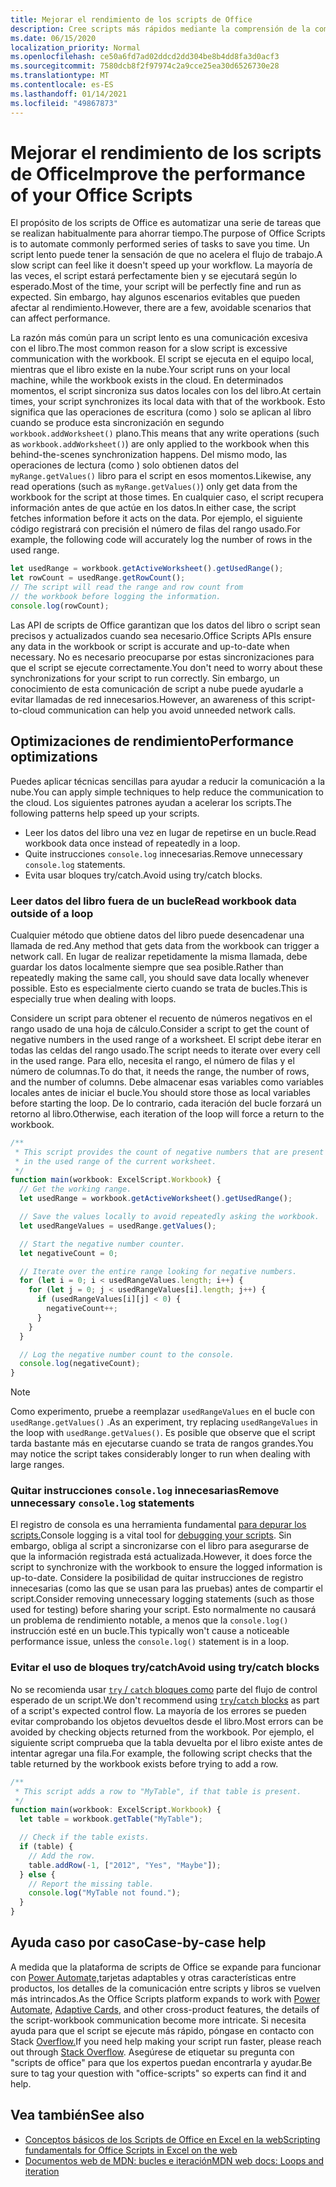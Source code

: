 ```yaml
---
title: Mejorar el rendimiento de los scripts de Office
description: Cree scripts más rápidos mediante la comprensión de la comunicación entre el libro de Excel y el script.
ms.date: 06/15/2020
localization_priority: Normal
ms.openlocfilehash: ce50a6fd7ad02ddcd2dd304be8b4dd8fa3d0acf3
ms.sourcegitcommit: 7580dcb8f2f97974c2a9cce25ea30d6526730e28
ms.translationtype: MT
ms.contentlocale: es-ES
ms.lasthandoff: 01/14/2021
ms.locfileid: "49867873"
---
```

# <a name="improve-the-performance-of-your-office-scripts"></a><span data-ttu-id="6fa4c-103">Mejorar el rendimiento de los scripts de Office</span><span class="sxs-lookup"><span data-stu-id="6fa4c-103">Improve the performance of your Office Scripts</span></span>

<span data-ttu-id="6fa4c-104">El propósito de los scripts de Office es automatizar una serie de tareas que se realizan habitualmente para ahorrar tiempo.</span><span class="sxs-lookup"><span data-stu-id="6fa4c-104">The purpose of Office Scripts is to automate commonly performed series of tasks to save you time.</span></span> <span data-ttu-id="6fa4c-105">Un script lento puede tener la sensación de que no acelera el flujo de trabajo.</span><span class="sxs-lookup"><span data-stu-id="6fa4c-105">A slow script can feel like it doesn't speed up your workflow.</span></span> <span data-ttu-id="6fa4c-106">La mayoría de las veces, el script estará perfectamente bien y se ejecutará según lo esperado.</span><span class="sxs-lookup"><span data-stu-id="6fa4c-106">Most of the time, your script will be perfectly fine and run as expected.</span></span> <span data-ttu-id="6fa4c-107">Sin embargo, hay algunos escenarios evitables que pueden afectar al rendimiento.</span><span class="sxs-lookup"><span data-stu-id="6fa4c-107">However, there are a few, avoidable scenarios that can affect performance.</span></span>

<span data-ttu-id="6fa4c-108">La razón más común para un script lento es una comunicación excesiva con el libro.</span><span class="sxs-lookup"><span data-stu-id="6fa4c-108">The most common reason for a slow script is excessive communication with the workbook.</span></span> <span data-ttu-id="6fa4c-109">El script se ejecuta en el equipo local, mientras que el libro existe en la nube.</span><span class="sxs-lookup"><span data-stu-id="6fa4c-109">Your script runs on your local machine, while the workbook exists in the cloud.</span></span> <span data-ttu-id="6fa4c-110">En determinados momentos, el script sincroniza sus datos locales con los del libro.</span><span class="sxs-lookup"><span data-stu-id="6fa4c-110">At certain times, your script synchronizes its local data with that of the workbook.</span></span> <span data-ttu-id="6fa4c-111">Esto significa que las operaciones de escritura (como ) solo se aplican al libro cuando se produce esta sincronización en segundo `workbook.addWorksheet()` plano.</span><span class="sxs-lookup"><span data-stu-id="6fa4c-111">This means that any write operations (such as `workbook.addWorksheet()`) are only applied to the workbook when this behind-the-scenes synchronization happens.</span></span> <span data-ttu-id="6fa4c-112">Del mismo modo, las operaciones de lectura (como ) solo obtienen datos del `myRange.getValues()` libro para el script en esos momentos.</span><span class="sxs-lookup"><span data-stu-id="6fa4c-112">Likewise, any read operations (such as `myRange.getValues()`) only get data from the workbook for the script at those times.</span></span> <span data-ttu-id="6fa4c-113">En cualquier caso, el script recupera información antes de que actúe en los datos.</span><span class="sxs-lookup"><span data-stu-id="6fa4c-113">In either case, the script fetches information before it acts on the data.</span></span> <span data-ttu-id="6fa4c-114">Por ejemplo, el siguiente código registrará con precisión el número de filas del rango usado.</span><span class="sxs-lookup"><span data-stu-id="6fa4c-114">For example, the following code will accurately log the number of rows in the used range.</span></span>

```TypeScript
let usedRange = workbook.getActiveWorksheet().getUsedRange();
let rowCount = usedRange.getRowCount();
// The script will read the range and row count from
// the workbook before logging the information.
console.log(rowCount);
```

<span data-ttu-id="6fa4c-115">Las API de scripts de Office garantizan que los datos del libro o script sean precisos y actualizados cuando sea necesario.</span><span class="sxs-lookup"><span data-stu-id="6fa4c-115">Office Scripts APIs ensure any data in the workbook or script is accurate and up-to-date when necessary.</span></span> <span data-ttu-id="6fa4c-116">No es necesario preocuparse por estas sincronizaciones para que el script se ejecute correctamente.</span><span class="sxs-lookup"><span data-stu-id="6fa4c-116">You don't need to worry about these synchronizations for your script to run correctly.</span></span> <span data-ttu-id="6fa4c-117">Sin embargo, un conocimiento de esta comunicación de script a nube puede ayudarle a evitar llamadas de red innecesarios.</span><span class="sxs-lookup"><span data-stu-id="6fa4c-117">However, an awareness of this script-to-cloud communication can help you avoid unneeded network calls.</span></span>

## <a name="performance-optimizations"></a><span data-ttu-id="6fa4c-118">Optimizaciones de rendimiento</span><span class="sxs-lookup"><span data-stu-id="6fa4c-118">Performance optimizations</span></span>

<span data-ttu-id="6fa4c-119">Puedes aplicar técnicas sencillas para ayudar a reducir la comunicación a la nube.</span><span class="sxs-lookup"><span data-stu-id="6fa4c-119">You can apply simple techniques to help reduce the communication to the cloud.</span></span> <span data-ttu-id="6fa4c-120">Los siguientes patrones ayudan a acelerar los scripts.</span><span class="sxs-lookup"><span data-stu-id="6fa4c-120">The following patterns help speed up your scripts.</span></span>

- <span data-ttu-id="6fa4c-121">Leer los datos del libro una vez en lugar de repetirse en un bucle.</span><span class="sxs-lookup"><span data-stu-id="6fa4c-121">Read workbook data once instead of repeatedly in a loop.</span></span>
- <span data-ttu-id="6fa4c-122">Quite instrucciones `console.log` innecesarias.</span><span class="sxs-lookup"><span data-stu-id="6fa4c-122">Remove unnecessary `console.log` statements.</span></span>
- <span data-ttu-id="6fa4c-123">Evita usar bloques try/catch.</span><span class="sxs-lookup"><span data-stu-id="6fa4c-123">Avoid using try/catch blocks.</span></span>

### <a name="read-workbook-data-outside-of-a-loop"></a><span data-ttu-id="6fa4c-124">Leer datos del libro fuera de un bucle</span><span class="sxs-lookup"><span data-stu-id="6fa4c-124">Read workbook data outside of a loop</span></span>

<span data-ttu-id="6fa4c-125">Cualquier método que obtiene datos del libro puede desencadenar una llamada de red.</span><span class="sxs-lookup"><span data-stu-id="6fa4c-125">Any method that gets data from the workbook can trigger a network call.</span></span> <span data-ttu-id="6fa4c-126">En lugar de realizar repetidamente la misma llamada, debe guardar los datos localmente siempre que sea posible.</span><span class="sxs-lookup"><span data-stu-id="6fa4c-126">Rather than repeatedly making the same call, you should save data locally whenever possible.</span></span> <span data-ttu-id="6fa4c-127">Esto es especialmente cierto cuando se trata de bucles.</span><span class="sxs-lookup"><span data-stu-id="6fa4c-127">This is especially true when dealing with loops.</span></span>

<span data-ttu-id="6fa4c-128">Considere un script para obtener el recuento de números negativos en el rango usado de una hoja de cálculo.</span><span class="sxs-lookup"><span data-stu-id="6fa4c-128">Consider a script to get the count of negative numbers in the used range of a worksheet.</span></span> <span data-ttu-id="6fa4c-129">El script debe iterar en todas las celdas del rango usado.</span><span class="sxs-lookup"><span data-stu-id="6fa4c-129">The script needs to iterate over every cell in the used range.</span></span> <span data-ttu-id="6fa4c-130">Para ello, necesita el rango, el número de filas y el número de columnas.</span><span class="sxs-lookup"><span data-stu-id="6fa4c-130">To do that, it needs the range, the number of rows, and the number of columns.</span></span> <span data-ttu-id="6fa4c-131">Debe almacenar esas variables como variables locales antes de iniciar el bucle.</span><span class="sxs-lookup"><span data-stu-id="6fa4c-131">You should store those as local variables before starting the loop.</span></span> <span data-ttu-id="6fa4c-132">De lo contrario, cada iteración del bucle forzará un retorno al libro.</span><span class="sxs-lookup"><span data-stu-id="6fa4c-132">Otherwise, each iteration of the loop will force a return to the workbook.</span></span>

```TypeScript
/**
 * This script provides the count of negative numbers that are present
 * in the used range of the current worksheet.
 */
function main(workbook: ExcelScript.Workbook) {
  // Get the working range.
  let usedRange = workbook.getActiveWorksheet().getUsedRange();

  // Save the values locally to avoid repeatedly asking the workbook.
  let usedRangeValues = usedRange.getValues();

  // Start the negative number counter.
  let negativeCount = 0;

  // Iterate over the entire range looking for negative numbers.
  for (let i = 0; i < usedRangeValues.length; i++) {
    for (let j = 0; j < usedRangeValues[i].length; j++) {
      if (usedRangeValues[i][j] < 0) {
        negativeCount++;
      }
    }
  }

  // Log the negative number count to the console.
  console.log(negativeCount);
}
```

> [!NOTE]
> <span data-ttu-id="6fa4c-133">Como experimento, pruebe a reemplazar `usedRangeValues` en el bucle con `usedRange.getValues()` .</span><span class="sxs-lookup"><span data-stu-id="6fa4c-133">As an experiment, try replacing `usedRangeValues` in the loop with `usedRange.getValues()`.</span></span> <span data-ttu-id="6fa4c-134">Es posible que observe que el script tarda bastante más en ejecutarse cuando se trata de rangos grandes.</span><span class="sxs-lookup"><span data-stu-id="6fa4c-134">You may notice the script takes considerably longer to run when dealing with large ranges.</span></span>

### <a name="remove-unnecessary-consolelog-statements"></a><span data-ttu-id="6fa4c-135">Quitar instrucciones `console.log` innecesarias</span><span class="sxs-lookup"><span data-stu-id="6fa4c-135">Remove unnecessary `console.log` statements</span></span>

<span data-ttu-id="6fa4c-136">El registro de consola es una herramienta fundamental [para depurar los scripts.](../testing/troubleshooting.md)</span><span class="sxs-lookup"><span data-stu-id="6fa4c-136">Console logging is a vital tool for [debugging your scripts](../testing/troubleshooting.md).</span></span> <span data-ttu-id="6fa4c-137">Sin embargo, obliga al script a sincronizarse con el libro para asegurarse de que la información registrada está actualizada.</span><span class="sxs-lookup"><span data-stu-id="6fa4c-137">However, it does force the script to synchronize with the workbook to ensure the logged information is up-to-date.</span></span> <span data-ttu-id="6fa4c-138">Considere la posibilidad de quitar instrucciones de registro innecesarias (como las que se usan para las pruebas) antes de compartir el script.</span><span class="sxs-lookup"><span data-stu-id="6fa4c-138">Consider removing unnecessary logging statements (such as those used for testing) before sharing your script.</span></span> <span data-ttu-id="6fa4c-139">Esto normalmente no causará un problema de rendimiento notable, a menos que la `console.log()` instrucción esté en un bucle.</span><span class="sxs-lookup"><span data-stu-id="6fa4c-139">This typically won't cause a noticeable performance issue, unless the `console.log()` statement is in a loop.</span></span>

### <a name="avoid-using-trycatch-blocks"></a><span data-ttu-id="6fa4c-140">Evitar el uso de bloques try/catch</span><span class="sxs-lookup"><span data-stu-id="6fa4c-140">Avoid using try/catch blocks</span></span>

<span data-ttu-id="6fa4c-141">No se recomienda usar [ `try` / `catch` bloques como](https://developer.mozilla.org/docs/Web/JavaScript/Reference/Statements/try...catch) parte del flujo de control esperado de un script.</span><span class="sxs-lookup"><span data-stu-id="6fa4c-141">We don't recommend using [`try`/`catch` blocks](https://developer.mozilla.org/docs/Web/JavaScript/Reference/Statements/try...catch) as part of a script's expected control flow.</span></span> <span data-ttu-id="6fa4c-142">La mayoría de los errores se pueden evitar comprobando los objetos devueltos desde el libro.</span><span class="sxs-lookup"><span data-stu-id="6fa4c-142">Most errors can be avoided by checking objects returned from the workbook.</span></span> <span data-ttu-id="6fa4c-143">Por ejemplo, el siguiente script comprueba que la tabla devuelta por el libro existe antes de intentar agregar una fila.</span><span class="sxs-lookup"><span data-stu-id="6fa4c-143">For example, the following script checks that the table returned by the workbook exists before trying to add a row.</span></span>

```TypeScript
/**
 * This script adds a row to "MyTable", if that table is present.
 */
function main(workbook: ExcelScript.Workbook) {
  let table = workbook.getTable("MyTable");

  // Check if the table exists.
  if (table) {
    // Add the row.
    table.addRow(-1, ["2012", "Yes", "Maybe"]);
  } else {
    // Report the missing table.
    console.log("MyTable not found.");
  }
}
```

## <a name="case-by-case-help"></a><span data-ttu-id="6fa4c-144">Ayuda caso por caso</span><span class="sxs-lookup"><span data-stu-id="6fa4c-144">Case-by-case help</span></span>

<span data-ttu-id="6fa4c-145">A medida que la plataforma de scripts [](/adaptive-cards)de Office se expande para funcionar con [Power Automate,](https://flow.microsoft.com/)tarjetas adaptables y otras características entre productos, los detalles de la comunicación entre scripts y libros se vuelven más intrincados.</span><span class="sxs-lookup"><span data-stu-id="6fa4c-145">As the Office Scripts platform expands to work with [Power Automate](https://flow.microsoft.com/), [Adaptive Cards](/adaptive-cards), and other cross-product features, the details of the script-workbook communication become more intricate.</span></span> <span data-ttu-id="6fa4c-146">Si necesita ayuda para que el script se ejecute más rápido, póngase en contacto con Stack [Overflow.](https://stackoverflow.com/questions/tagged/office-scripts)</span><span class="sxs-lookup"><span data-stu-id="6fa4c-146">If you need help making your script run faster, please reach out through [Stack Overflow](https://stackoverflow.com/questions/tagged/office-scripts).</span></span> <span data-ttu-id="6fa4c-147">Asegúrese de etiquetar su pregunta con "scripts de office" para que los expertos puedan encontrarla y ayudar.</span><span class="sxs-lookup"><span data-stu-id="6fa4c-147">Be sure to tag your question with "office-scripts" so experts can find it and help.</span></span>

## <a name="see-also"></a><span data-ttu-id="6fa4c-148">Vea también</span><span class="sxs-lookup"><span data-stu-id="6fa4c-148">See also</span></span>

- [<span data-ttu-id="6fa4c-149">Conceptos básicos de los Scripts de Office en Excel en la web</span><span class="sxs-lookup"><span data-stu-id="6fa4c-149">Scripting fundamentals for Office Scripts in Excel on the web</span></span>](scripting-fundamentals.md)
- [<span data-ttu-id="6fa4c-150">Documentos web de MDN: bucles e iteración</span><span class="sxs-lookup"><span data-stu-id="6fa4c-150">MDN web docs: Loops and iteration</span></span>](https://developer.mozilla.org/docs/Web/JavaScript/Guide/Loops_and_iteration)